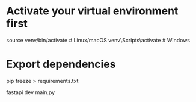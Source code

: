# Activate your virtual environment first

source venv/bin/activate # Linux/macOS
venv\Scripts\activate # Windows

# Export dependencies

pip freeze > requirements.txt

fastapi dev main.py
